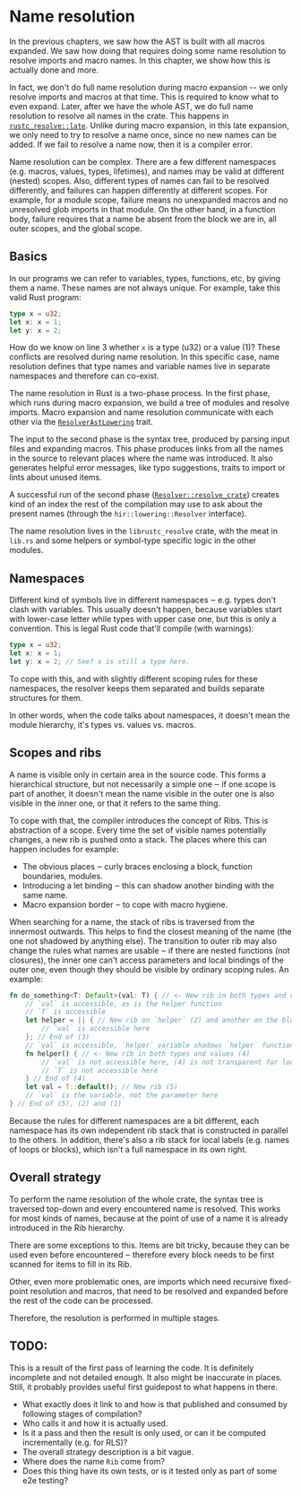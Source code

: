 # Name resolution

In the previous chapters, we saw how the AST is built with all macros expanded.
We saw how doing that requires doing some name resolution to resolve imports
and macro names. In this chapter, we show how this is actually done and more.

In fact, we don't do full name resolution during macro expansion -- we only
resolve imports and macros at that time. This is required to know what to even
expand. Later, after we have the whole AST, we do full name resolution to
resolve all names in the crate. This happens in [`rustc_resolve::late`][late].
Unlike during macro expansion, in this late expansion, we only need to try to
resolve a name once, since no new names can be added. If we fail to resolve a
name now, then it is a compiler error.

Name resolution can be complex. There are a few different namespaces (e.g.
macros, values, types, lifetimes), and names may be valid at different (nested)
scopes. Also, different types of names can fail to be resolved differently, and
failures can happen differently at different scopes. For example, for a module
scope, failure means no unexpanded macros and no unresolved glob imports in
that module. On the other hand, in a function body, failure requires that a
name be absent from the block we are in, all outer scopes, and the global
scope.

[late]: https://doc.rust-lang.org/nightly/nightly-rustc/rustc_resolve/late/index.html

## Basics

In our programs we can refer to variables, types, functions, etc, by giving them
a name. These names are not always unique. For example, take this valid Rust
program:

```rust
type x = u32;
let x: x = 1;
let y: x = 2;
```

How do we know on line 3 whether `x` is a type (u32) or a value (1)? These
conflicts are resolved during name resolution. In this specific case, name
resolution defines that type names and variable names live in separate
namespaces and therefore can co-exist.

The name resolution in Rust is a two-phase process. In the first phase, which runs
during macro expansion, we build a tree of modules and resolve imports. Macro
expansion and name resolution communicate with each other via the
[`ResolverAstLowering`] trait.

The input to the second phase is the syntax tree, produced by parsing input
files and expanding macros. This phase produces links from all the names in the
source to relevant places where the name was introduced. It also generates
helpful error messages, like typo suggestions, traits to import or lints about
unused items.

A successful run of the second phase ([`Resolver::resolve_crate`]) creates kind
of an index the rest of the compilation may use to ask about the present names
(through the `hir::lowering::Resolver` interface).

The name resolution lives in the `librustc_resolve` crate, with the meat in
`lib.rs` and some helpers or symbol-type specific logic in the other modules.

[`Resolver::resolve_crate`]: https://doc.rust-lang.org/nightly/nightly-rustc/rustc_resolve/struct.Resolver.html#method.resolve_crate
[`ResolverAstLowering`]: https://doc.rust-lang.org/nightly/nightly-rustc/rustc_ast_lowering/trait.ResolverAstLowering.html

## Namespaces

Different kind of symbols live in different namespaces ‒ e.g. types don't
clash with variables. This usually doesn't happen, because variables start with
lower-case letter while types with upper case one, but this is only a
convention. This is legal Rust code that'll compile (with warnings):

```rust
type x = u32;
let x: x = 1;
let y: x = 2; // See? x is still a type here.
```

To cope with this, and with slightly different scoping rules for these
namespaces, the resolver keeps them separated and builds separate structures for
them.

In other words, when the code talks about namespaces, it doesn't mean the module
hierarchy, it's types vs. values vs. macros.

## Scopes and ribs

A name is visible only in certain area in the source code. This forms a
hierarchical structure, but not necessarily a simple one ‒ if one scope is
part of another, it doesn't mean the name visible in the outer one is also
visible in the inner one, or that it refers to the same thing.

To cope with that, the compiler introduces the concept of Ribs. This is
abstraction of a scope. Every time the set of visible names potentially changes,
a new rib is pushed onto a stack. The places where this can happen includes for
example:

* The obvious places ‒ curly braces enclosing a block, function boundaries,
  modules.
* Introducing a let binding ‒ this can shadow another binding with the same
  name.
* Macro expansion border ‒ to cope with macro hygiene.

When searching for a name, the stack of ribs is traversed from the innermost
outwards. This helps to find the closest meaning of the name (the one not
shadowed by anything else). The transition to outer rib may also change the
rules what names are usable ‒ if there are nested functions (not closures),
the inner one can't access parameters and local bindings of the outer one,
even though they should be visible by ordinary scoping rules. An example:

```rust
fn do_something<T: Default>(val: T) { // <- New rib in both types and values (1)
    // `val` is accessible, as is the helper function
    // `T` is accessible
    let helper = || { // New rib on `helper` (2) and another on the block (3)
        // `val` is accessible here
    }; // End of (3)
    // `val` is accessible, `helper` variable shadows `helper` function
    fn helper() { // <- New rib in both types and values (4)
        // `val` is not accessible here, (4) is not transparent for locals)
        // `T` is not accessible here
    } // End of (4)
    let val = T::default(); // New rib (5)
    // `val` is the variable, not the parameter here
} // End of (5), (2) and (1)
```

Because the rules for different namespaces are a bit different, each namespace
has its own independent rib stack that is constructed in parallel to the others.
In addition, there's also a rib stack for local labels (e.g. names of loops or
blocks), which isn't a full namespace in its own right.

## Overall strategy

To perform the name resolution of the whole crate, the syntax tree is traversed
top-down and every encountered name is resolved. This works for most kinds of
names, because at the point of use of a name it is already introduced in the Rib
hierarchy.

There are some exceptions to this. Items are bit tricky, because they can be
used even before encountered ‒ therefore every block needs to be first scanned
for items to fill in its Rib.

Other, even more problematic ones, are imports which need recursive fixed-point
resolution and macros, that need to be resolved and expanded before the rest of
the code can be processed.

Therefore, the resolution is performed in multiple stages.

## TODO:

This is a result of the first pass of learning the code. It is definitely
incomplete and not detailed enough. It also might be inaccurate in places.
Still, it probably provides useful first guidepost to what happens in there.

* What exactly does it link to and how is that published and consumed by
  following stages of compilation?
* Who calls it and how it is actually used.
* Is it a pass and then the result is only used, or can it be computed
  incrementally (e.g. for RLS)?
* The overall strategy description is a bit vague.
* Where does the name `Rib` come from?
* Does this thing have its own tests, or is it tested only as part of some e2e
  testing?
